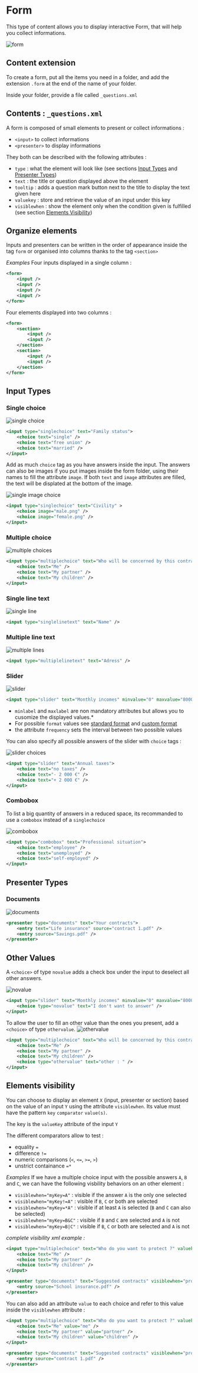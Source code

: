 # Form

This type of content allows you to display interactive Form, that will help you collect informations.

![form](../../img/content_form.jpg)

## Content extension

To create a form, put all the items you need in a folder, and add the extension `.form` at the end of the name of your folder.

Inside your folder, provide a file called `_questions.xml`

## <a name="contents"></a>Contents : `_questions.xml`

A form is composed of small elements to present or collect informations : 
* `<input>` to collect informations
* `<presenter>` to display informations

They both can be described with the following attributes :
* `type` : what the element will look like (see sections [Input Types](#input-types) and [Presenter Types](#presenter-types))
* `text` : the title or question displayed above the element
* `tooltip` : adds a question mark button next to the title to display the text given here
* `valuekey` : store and retrieve the value of an input under this key
* `visiblewhen` : show the element only when the condition given is fulfilled (see section [Elements Visibility](#elements-visibility))

## Organize elements
Inputs and presenters can be written in the order of appearance inside the tag `form` or organised into columns thanks to the tag `<section>`

*Examples*
Four inputs displayed in a single column :
```xml
<form>
    <input />
    <input />
    <input />
    <input />
</form>
```

Four elements displayed into two columns :
```xml
<form>
    <section>
        <input />
        <input />
    </section>
    <section>
        <input />
        <input />
    </section>
</form>
```

## <a name="input-types"></a>Input Types

### Single choice

![single choice](../../img/content_form_singlechoice.jpg)

```xml
<input type="singlechoice" text="Family status">
    <choice text="single" />
    <choice text="free union" />
    <choice text="married" />
</input>
```
Add as much `choice` tag as you have answers inside the input.
The answers can also be images if you put images inside the form folder, using their names to fill the attribute `image`.
If both `text` and `image` attributes are filled, the text will be displated at the bottom of the image.

![single image choice](../../img/content_form_singlechoiceImage.jpg)

```xml
<input type="singlechoice" text="Civility" >
    <choice image="male.png" />
    <choice image="female.png" />
</input>
```

### Multiple choice

![multiple choices](../../img/content_form_multiplechoice.jpg)

```xml
<input type="multiplechoice" text="Who will be concerned by this contract ?">
    <choice text="Me" />
    <choice text="My partner" />
    <choice text="My children" />
</input>
```
### Single line text

![single line](../../img/content_form_singlelinetext.jpg)

```xml
<input type="singlelinetext" text="Name" />
```
### Multiple line text

![multiple lines](../../img/content_form_multiplelinetext.jpg)

```xml
<input type="multiplelinetext" text="Adress" />
```
### Slider

![slider](../../img/content_form_slider.jpg)

```xml
<input type="slider" text="Monthly incomes" minvalue="0" maxvalue="8000" format="# ##0 €" minlabel="no income" maxlabel="+ 8 000 €" />
```

* `minlabel` and `maxlabel` are non mandatory attributes but allows you to cusomize the displayed values.*
* For possible `format` values see [standard format](https://docs.microsoft.com/en-gb/dotnet/standard/base-types/standard-numeric-format-strings) and [custom format](https://docs.microsoft.com/en-gb/dotnet/standard/base-types/custom-numeric-format-strings)
* the attribute `frequency` sets the interval between two possible values

You can also specify all possible answers of the slider with `choice` tags :

![slider choices](../../img/content_form_sliderChoices.jpg)

```xml
<input type="slider" text="Annual taxes">
    <choice text="no taxes" />
    <choice text="- 2 000 €" />
    <choice text="+ 2 000 €" />
</input>
```

### Combobox
To list a big quantity of answers in a reduced space, its recommanded to use a `combobox` instead of a `singlechoice`

![combobox](../../img/content_form_combobox.jpg)

```xml
<input type="combobox" text="Professional situation">
    <choice text="employee" />
    <choice text="unemployed" />
    <choice text="self-employed" />
</input>
```

## <a name="presenter-types"></a>Presenter Types

### Documents

![documents](../../img/content_form_documents.jpg)

```xml
<presenter type="documents" text="Your contracts">
    <entry text="Life insurance" source="contract 1.pdf" />
    <entry source="Savings.pdf" />
</presenter>
```

## Other Values

A `<choice>` of type `novalue` adds a check box under the input to deselect all other answers.

![novalue](../../img/content_form_novalue.jpg)
```xml
<input type="slider" text="Monthly incomes" minvalue="0" maxvalue="8000" format="# ##0 €">
    <choice type="novalue" text="I don't want to answer" />
</input>
```

To allow the user to fill an other value than the ones you present, add a `<choice>` of type `othervalue`.
![othervalue](../../img/content_form_othervalue.jpg)
```xml
<input type="multiplechoice" text="Who will be concerned by this contract ?">
    <choice text="Me" />
    <choice text="My partner" />
    <choice text="My children" />
    <choice type="othervalue" text="other : " />
</input>
```


## <a name="elements-visibility"></a>Elements visibility
You can choose to display an element `X` (input, presenter or section) based on the value of an input `Y` using the attribute `visiblewhen`.
Its value must have the pattern `key` `comparator` `value(s)`.

The key is the `valueKey` attribute of the input `Y`

The different comparators allow to test :
* equality `=`
* difference `!=`
* numeric comparisons (`<`, `<=`, `>=`, `>`)
* unstrict containance `=*`

*Examples*
If we have a multiple choice input with the possible answers `A`, `B` and `C`, we can have the following visbility behaviors on an other element :
* `visiblewhen="myKey=A"` : visible if the answer `A` is the only one selected
* `visiblewhen="myKey!=A"` : visible if `B`, `C` or both are selected
* `visiblewhen="myKey=*A"` : visible if at least `A` is selected (`B` and `C` can also be selected)
* `visiblewhen="myKey=B&C"` : visible if `B` and `C` are selected and `A` is not
* `visiblewhen="myKey=B|C"` : visible if `B`, `C` or both are selected and `A` is not

*complete visibility xml example :*
```xml
<input type="multiplechoice" text="Who do you want to protect ?" valuekey="protectionTargets">
    <choice text="Me" />
    <choice text="My partner" />
    <choice text="My children" />
</input>

<presenter type="documents" text="Suggested contracts" visiblewhen="protectionTargets=*My children">
    <entry source="School insurance.pdf" />
</presenter>
```
You can also add an attribute `value` to each choice and refer to this value inside the `visiblewhen` attribute :
```xml
<input type="multiplechoice" text="Who do you want to protect ?" valuekey="protectionTargets">
    <choice text="Me" value="me" />
    <choice text="My partner" value="partner" />
    <choice text="My children" value="children" />
</input>

<presenter type="documents" text="Suggested contracts" visiblewhen="protectionTargets=*children">
    <entry source="contract 1.pdf" />
</presenter>
```
